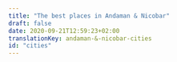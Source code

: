 ```yaml
---
title: "The best places in Andaman & Nicobar"
draft: false
date: 2020-09-21T12:59:23+02:00
translationKey: andaman-&-nicobar-cities
id: "cities"
---
```

